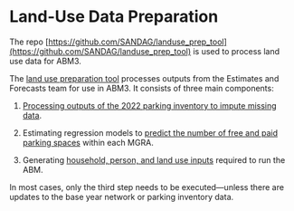 # Land-Use Data Preparation

The repo [https://github.com/SANDAG/landuse_prep_tool](https://github.com/SANDAG/landuse_prep_tool) is used to process land use data for ABM3. 

The [land use preparation tool](https://github.com/SANDAG/landuse_prep_tool) processes outputs from the Estimates and Forecasts team for use in ABM3. It consists of three main components: 

  1. [Processing outputs of the 2022 parking inventory to impute missing data](https://github.com/SANDAG/landuse_prep_tool/tree/main/1_1_Parking#1-reduction-and-imputing-raw-parking-inventory-data). 

  2. Estimating regression models to [predict the number of free and paid parking spaces](https://github.com/SANDAG/landuse_prep_tool/tree/main/1_1_Parking#2-creation-of-space-estimation-model) within each MGRA. 

  3. Generating [household, person, and land use inputs](https://github.com/SANDAG/landuse_prep_tool/tree/main/2_ABM_Preprocess#landuse_prep_tool) required to run the ABM. 

In most cases, only the third step needs to be executed—unless there are updates to the base year network or parking inventory data. 